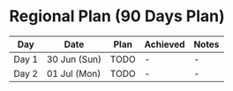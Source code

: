 # Regional Plan (90 Days Plan)

| Day | Date  | Plan | Achieved | Notes |
| --- | --- | --- | --- | --- |
| Day 1 | 30 Jun (Sun) | TODO | - | - |
| Day 2 | 01 Jul (Mon) | TODO | - | - |
